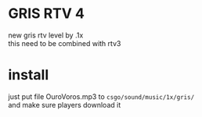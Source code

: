 # GRIS RTV 4 
new gris rtv level by .1x  
this need to be combined with rtv3  

# install  
just put file OuroVoros.mp3 to `csgo/sound/music/1x/gris/`  
and make sure players download it  
